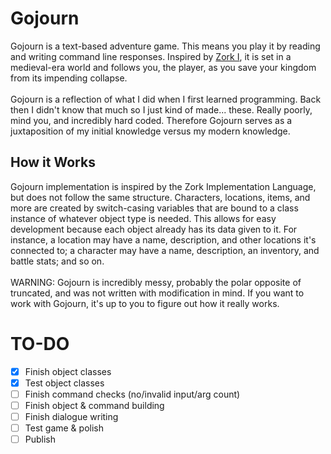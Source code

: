 # Gojourn
Gojourn is a text-based adventure game. This means you play it by reading and writing command line responses. Inspired by [Zork I](https://en.m.wikipedia.org/wiki/Zork), it is set in a medieval-era world and follows you, the player, as you save your kingdom from its impending collapse.<br><br>
Gojourn is a reflection of what I did when I first learned programming. Back then I didn't know that much so I just kind of made... these. Really poorly, mind you, and incredibly hard coded. Therefore Gojourn serves as a juxtaposition of my initial knowledge versus my modern knowledge. 

## How it Works
Gojourn implementation is inspired by the Zork Implementation Language, but does not follow the same structure. Characters, locations, items, and more are created by switch-casing variables that are bound to a class instance of whatever object type is needed. This allows for easy development because each object already has its data given to it. For instance, a location may have a name, description, and other locations it's connected to; a character may have a name, description, an inventory, and battle stats; and so on.<br><br>
WARNING: Gojourn is incredibly messy, probably the polar opposite of truncated, and was not written with modification in mind. If you want to work with Gojourn, it's up to you to figure out how it really works.

# TO-DO
- [x] Finish object classes
- [x] Test object classes
- [ ] Finish command checks (no/invalid input/arg count)
- [ ] Finish object & command building
- [ ] Finish dialogue writing
- [ ] Test game & polish
- [ ] Publish
